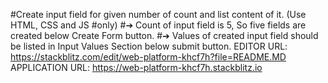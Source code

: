 #Create input field for given number of count and list content of it. (Use HTML, CSS and JS #only)
#➔ Count of input field is 5, So five fields are created below Create Form button.
#➔ Values of created input field should be listed in Input Values Section below submit button.
EDITOR URL:
https://stackblitz.com/edit/web-platform-khcf7h?file=README.MD
APPLICATION URL:
https://web-platform-khcf7h.stackblitz.io
